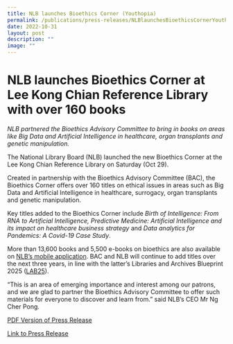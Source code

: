 ```yaml
---
title: NLB launches Bioethics Corner (Youthopia)
permalink: /publications/press-releases/NLBlaunchesBioethicsCornerYouthopia/
date: 2022-10-31
layout: post
description: ""
image: ""
---
```

# NLB launches Bioethics Corner at Lee Kong Chian Reference Library with over 160 books

_NLB partnered the Bioethics Advisory Committee to bring in books on areas like Big Data and Artificial Intelligence in healthcare, organ transplants and genetic manipulation._


The National Library Board (NLB) launched the new Bioethics Corner at the Lee Kong Chian Reference Library on Saturday (Oct 29).

Created in partnership with the Bioethics Advisory Committee (BAC), the Bioethics Corner offers over 160 titles on ethical issues in areas such as Big Data and Artificial Intelligence in healthcare, surrogacy, organ transplants and genetic manipulation.

Key titles added to the Bioethics Corner include _Birth of Intelligence: From RNA to Artificial Intelligence, Predictive Medicine: Artificial Intelligence and its impact on healthcare business strategy_ and _Data analytics for Pandemics: A Covid-19 Case Study_.

More than 13,600 books and 5,500 e-books on bioethics are also available on [NLB’s mobile application](https://libbyapp.com/interview/locate-library/resolve?key=nlb&realm=library#resolveLibraryFromAttributes). BAC and NLB will continue to add titles over the next three years, in line with the latter’s Libraries and Archives Blueprint 2025 ([LAB25](https://youthopia.sg/read/central-public-library-and-marina-parade-public-library-to-undergo-revamp-as-part-of-lab25/)).

“This is an area of emerging importance and interest among our patrons, and we are glad to partner the Bioethics Advisory Committee to offer such materials for everyone to discover and learn from.” said NLB’s CEO Mr Ng Cher Pong.

[PDF Version of Press Release](/files/publications/press-releases/Youthopia%20article%20on%20Bioethics%20Corner.pdf)

[Link to Press Release](https://youthopia.sg/read/nlb-launches-bioethics-corner-at-lee-kong-chian-reference-library-with-over-160-books/)